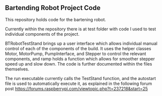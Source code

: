 ## Bartending Robot Project Code

This repository holds code for the bartening robot. 

Currently within the repository there is at test folder with code I used to 
test individual components of the project.

BTRobotTestStand brings up a user interface which allows individual manual
control of each of the components of the build. It uses the helper classes
Motor, MotorPump, PumpInterface, and Stepper to control the relevant components, and ramp holds a function
which allows for smoother stepper speed up and slow down. The code is further 
documented within the files themselves.

The run executable currently calls the TestStand function, and the autostart file is used to
automatically execute it, as explained in the following forum post
https://forums.raspberrypi.com/viewtopic.php?t=237218&start=25



